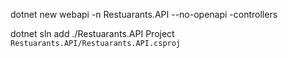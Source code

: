 dotnet new webapi -n Restuarants.API --no-openapi -controllers

dotnet sln add ./Restuarants.API
Project `Restuarants.API/Restuarants.API.csproj`
